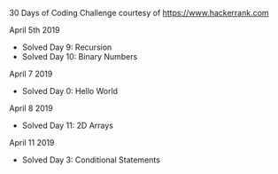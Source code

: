30 Days of Coding Challenge courtesy of https://www.hackerrank.com

April 5th 2019
- Solved Day 9: Recursion
- Solved Day 10: Binary Numbers

April 7 2019
- Solved Day 0: Hello World

April 8 2019
- Solved Day 11: 2D Arrays

April 11 2019
- Solved Day 3: Conditional Statements
